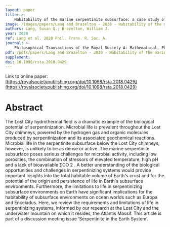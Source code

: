 ```yaml
---
layout: paper
title: >-
    Habitability of the marine serpentinite subsurface: a case study of the Lost City hydrothermal field
image: /images/papers/Lang and Brazelton - 2020 - Habitability of the marine serpentinite subsurface.png
authors: Lang, Susan Q.; Brazelton, William J.
year: 2020
ref: Lang et al. 2020 Phil. Trans. R. Soc. A.
journal: >-
    Philosophical Transactions of the Royal Society A: Mathematical, Physical and Engineering Sciences
pdf: /pdfs/papers/Lang and Brazelton - 2020 - Habitability of the marine serpentinite subsurface.pdf
supplement: 
doi: 10.1098/rsta.2018.0429
---
```


Link to online paper: [https://royalsocietypublishing.org/doi/10.1098/rsta.2018.0429](https://royalsocietypublishing.org/doi/10.1098/rsta.2018.0429)

# Abstract

The Lost City hydrothermal field is a dramatic example of the biological potential of serpentinization. Microbial life is prevalent throughout the Lost City chimneys, powered by the hydrogen gas and organic molecules produced by serpentinization and its associated geochemical reactions. Microbial life in the serpentinite subsurface below the Lost City chimneys, however, is unlikely to be as dense or active. The marine serpentinite subsurface poses serious challenges for microbial activity, including low porosities, the combination of stressors of elevated temperature, high pH and a lack of bioavailable ∑CO               2               . A better understanding of the biological opportunities and challenges in serpentinizing systems would provide important insights into the total habitable volume of Earth's crust and for the potential of the origin and persistence of life in Earth's subsurface environments. Furthermore, the limitations to life in serpentinizing subsurface environments on Earth have significant implications for the habitability of subsurface environments on ocean worlds such as Europa and Enceladus. Here, we review the requirements and limitations of life in serpentinizing systems, informed by our research at the Lost City and the underwater mountain on which it resides, the Atlantis Massif.                          This article is part of a discussion meeting issue ‘Serpentinite in the Earth System’.

